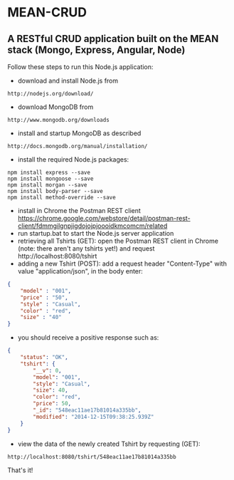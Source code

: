 MEAN-CRUD
=========
A RESTful CRUD application built on the MEAN stack (Mongo, Express, Angular, Node)
----------------------------------------------------------------------------------

Follow these steps to run this Node.js application:

* download and install Node.js from
``` 
http://nodejs.org/download/
```
* download MongoDB from
``` 
http://www.mongodb.org/downloads
```
* install and startup MongoDB as described
```
http://docs.mongodb.org/manual/installation/
```
* install the required Node.js packages:
```
npm install express --save
npm install mongoose --save
npm install morgan --save
npm install body-parser --save
npm install method-override --save
```
* install in Chrome the Postman REST client
	https://chrome.google.com/webstore/detail/postman-rest-client/fdmmgilgnpjigdojojpjoooidkmcomcm/related
* run startup.bat to start the Node.js server application
* retrieving all Tshirts (GET): open the Postman REST client in Chrome (note: there aren't any tshirts yet!) and request
	http://localhost:8080/tshirt
* adding a new Tshirt (POST): add a request header "Content-Type" with value "application/json", in the body enter:
```JSON
{
    "model" : "001",
    "price" : "50",
    "style" : "Casual",
    "color" : "red",
    "size" : "40"
}
```		
* you should receive a positive response such as:
```JSON
{
    "status": "OK",
    "tshirt": {
        "__v": 0,
        "model": "001",
        "style": "Casual",
        "size": 40,
        "color": "red",
        "price": 50,
        "_id": "548eac11ae17b81014a335bb",
        "modified": "2014-12-15T09:38:25.939Z"
    }
}	
```
* view the data of the newly created Tshirt by requesting (GET):
```
http://localhost:8080/tshirt/548eac11ae17b81014a335bb
```

That's it!